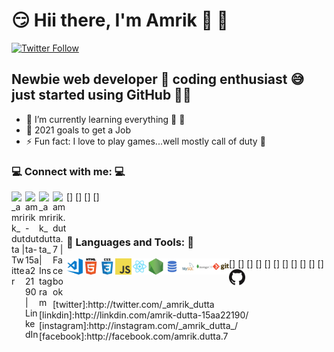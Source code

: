 #                            😏    Hii there, I'm Amrik  👋 👻

[![Twitter Follow](https://img.shields.io/twitter/follow/_amrik_dutta?color=1DA1F2&logo=twitter&style=for-the-badge)](https://twitter.com/intent/follow?original_referer=https%3A%2F%2Fgithub.com%2F_amrik_dutta&screen_name=_amrik_dutta)

##        Newbie web developer 🤕 coding enthusiast 😅 just started using GitHub 👨‍💻

- 🌱 I’m currently learning everything 🤣 🥺
- 👀 2021 goals to get a Job 
- ⚡ Fun fact: I love to play games...well mostly call of duty 👾



###                                💻 Connect with me:  💻

[<img align="left" alt="_amrik_dutta | Twitter" width="22px" src="https://cdn.jsdelivr.net/npm/simple-icons@v3/icons/twitter.svg" />]
[<img align="left" alt="amrik-dutta-15aa22190 | LinkedIn" width="22px" src="https://cdn.jsdelivr.net/npm/simple-icons@v3/icons/linkedin.svg" />]
[<img align="left" alt="_amrik_dutta_ | Instagram" width="22px" src="https://cdn.jsdelivr.net/npm/simple-icons@v3/icons/instagram.svg" />]
[<img align="left" alt="amrik.dutta.7 | Facebook" width="22px" src="https://cdn.jsdelivr.net/npm/simple-icons@v3/icons/facebook.svg" />]


<br />

###                         🔧    Languages and Tools:  🔧


[<img align="left" alt="Visual Studio Code" width="26px" src="https://raw.githubusercontent.com/github/explore/80688e429a7d4ef2fca1e82350fe8e3517d3494d/topics/visual-studio-code/visual-studio-code.png" />]
[<img align="left" alt="HTML5" width="26px" src="https://raw.githubusercontent.com/github/explore/80688e429a7d4ef2fca1e82350fe8e3517d3494d/topics/html/html.png" />]
[<img align="left" alt="CSS3" width="26px" src="https://raw.githubusercontent.com/github/explore/80688e429a7d4ef2fca1e82350fe8e3517d3494d/topics/css/css.png" />]
[<img align="left" alt="JavaScript" width="26px" src="https://raw.githubusercontent.com/github/explore/80688e429a7d4ef2fca1e82350fe8e3517d3494d/topics/javascript/javascript.png" />]
[<img align="left" alt="React" width="26px" src="https://raw.githubusercontent.com/github/explore/80688e429a7d4ef2fca1e82350fe8e3517d3494d/topics/react/react.png" />]
[<img align="left" alt="Node.js" width="26px" src="https://raw.githubusercontent.com/github/explore/80688e429a7d4ef2fca1e82350fe8e3517d3494d/topics/nodejs/nodejs.png" />]
[<img align="left" alt="SQL" width="26px" src="https://raw.githubusercontent.com/github/explore/80688e429a7d4ef2fca1e82350fe8e3517d3494d/topics/sql/sql.png" />]
[<img align="left" alt="MySQL" width="26px" src="https://raw.githubusercontent.com/github/explore/80688e429a7d4ef2fca1e82350fe8e3517d3494d/topics/mysql/mysql.png" />]
[<img align="left" alt="MongoDB" width="26px" src="https://raw.githubusercontent.com/github/explore/80688e429a7d4ef2fca1e82350fe8e3517d3494d/topics/mongodb/mongodb.png" />]
[<img align="left" alt="Git" width="26px" src="https://raw.githubusercontent.com/github/explore/80688e429a7d4ef2fca1e82350fe8e3517d3494d/topics/git/git.png" />]
[<img align="left" alt="GitHub" width="26px" src="https://raw.githubusercontent.com/github/explore/78df643247d429f6cc873026c0622819ad797942/topics/github/github.png" />]


<br />

<br />
[twitter]:http://twitter.com/_amrik_dutta
[linkdin]:http://linkdin.com/amrik-dutta-15aa22190/
[instagram]:http://instagram.com/_amrik_dutta_/
[facebook]:http://facebook.com/amrik.dutta.7




